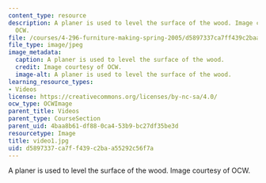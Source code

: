 ```yaml
---
content_type: resource
description: A planer is used to level the surface of the wood. Image courtesy of
  OCW.
file: /courses/4-296-furniture-making-spring-2005/d5897337ca7ff439c2baa55292c56f7a_video1.jpg
file_type: image/jpeg
image_metadata:
  caption: A planer is used to level the surface of the wood.
  credit: Image courtesy of OCW.
  image-alt: A planer is used to level the surface of the wood.
learning_resource_types:
- Videos
license: https://creativecommons.org/licenses/by-nc-sa/4.0/
ocw_type: OCWImage
parent_title: Videos
parent_type: CourseSection
parent_uid: 4baa8b61-df88-0ca4-53b9-bc27df35be3d
resourcetype: Image
title: video1.jpg
uid: d5897337-ca7f-f439-c2ba-a55292c56f7a
---
```

A planer is used to level the surface of the wood. Image courtesy of OCW.